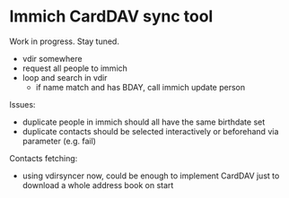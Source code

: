 Immich CardDAV sync tool
========================

Work in progress. Stay tuned.

* vdir somewhere
* request all people to immich
* loop and search in vdir
  * if name match and has BDAY, call immich update person

Issues:

* duplicate people in immich should all have the same birthdate set
* duplicate contacts should be selected interactively or beforehand via parameter (e.g. fail)

Contacts fetching:

* using vdirsyncer now, could be enough to implement CardDAV just to download a whole address book on start
